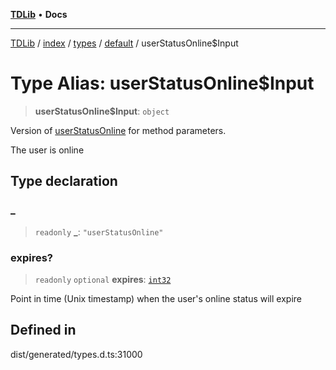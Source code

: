 [**TDLib**](../../../../../../README.md) • **Docs**

***

[TDLib](../../../../../../modules.md) / [index](../../../../../README.md) / [types](../../../README.md) / [default](../README.md) / userStatusOnline$Input

# Type Alias: userStatusOnline$Input

> **userStatusOnline$Input**: `object`

Version of [userStatusOnline](userStatusOnline.md) for method parameters.

The user is online

## Type declaration

### \_

> `readonly` **\_**: `"userStatusOnline"`

### expires?

> `readonly` `optional` **expires**: [`int32`](int32-1.md)

Point in time (Unix timestamp) when the user's online status will expire

## Defined in

dist/generated/types.d.ts:31000
